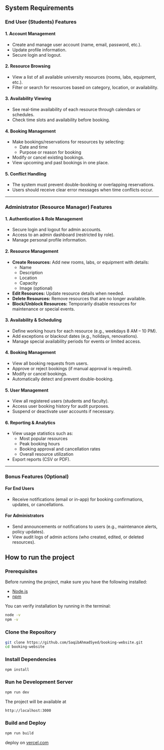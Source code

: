 ## System Requirements

### End User (Students) Features

#### 1. Account Management
- Create and manage user account (name, email, password, etc.).
- Update profile information.
- Secure login and logout.

#### 2. Resource Browsing
- View a list of all available university resources (rooms, labs, equipment, etc.).
- Filter or search for resources based on category, location, or availability.

#### 3. Availability Viewing
- See real-time availability of each resource through calendars or schedules.
- Check time slots and availability before booking.

#### 4. Booking Management
- Make bookings/reservations for resources by selecting:
  - Date and time
  - Purpose or reason for booking
- Modify or cancel existing bookings.
- View upcoming and past bookings in one place.

#### 5. Conflict Handling
- The system must prevent double-booking or overlapping reservations.
- Users should receive clear error messages when time conflicts occur.

---

###  Administrator (Resource Manager) Features

#### 1. Authentication & Role Management
- Secure login and logout for admin accounts.
- Access to an admin dashboard (restricted by role).
- Manage personal profile information.

#### 2. Resource Management
- **Create Resources:** Add new rooms, labs, or equipment with details:
  - Name
  - Description
  - Location
  - Capacity
  - Image (optional)
- **Edit Resources:** Update resource details when needed.
- **Delete Resources:** Remove resources that are no longer available.
- **Block/Unblock Resources:** Temporarily disable resources for maintenance or special events.

#### 3. Availability & Scheduling
- Define working hours for each resource (e.g., weekdays 8 AM – 10 PM).
- Add exceptions or blackout dates (e.g., holidays, renovations).
- Manage special availability periods for events or limited access.

#### 4. Booking Management
- View all booking requests from users.
- Approve or reject bookings (if manual approval is required).
- Modify or cancel bookings.
- Automatically detect and prevent double-booking.

#### 5. User Management
- View all registered users (students and faculty).
- Access user booking history for audit purposes.
- Suspend or deactivate user accounts if necessary.

#### 6. Reporting & Analytics
- View usage statistics such as:
  - Most popular resources
  - Peak booking hours
  - Booking approval and cancellation rates
  - Overall resource utilization
- Export reports (CSV or PDF).

---

### Bonus Features (Optional)
#### For End Users
- Receive notifications (email or in-app) for booking confirmations, updates, or cancellations.

#### For Administrators
- Send announcements or notifications to users (e.g., maintenance alerts, policy updates).
- View audit logs of admin actions (who created, edited, or deleted resources).


## How to run the project

### Prerequisites
Before running the project, make sure you have the following installed:
- [Node.js](https://nodejs.org/)
- [npm](https://www.npmjs.com/)

You can verify installation by running in the terminal:
```bash
node -v
npm -v
```
### Clone the Repository
```bash
git clone https://github.com/SaqibAhmadSyed/booking-website.git
cd booking-website
```
### Install Dependencies
```bash
npm install
```
### Run he Development Server
```bash
npm run dev
```
The project will be available at
```bash
http://localhost:3000
```
### Build and Deploy
```bash
npm run build
```
deploy on [vercel.com](https://vercel.com/home)

